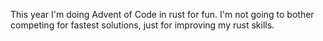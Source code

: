 This year I'm doing Advent of Code in rust for fun. I'm not going to bother competing for fastest solutions, just for improving my rust skills.